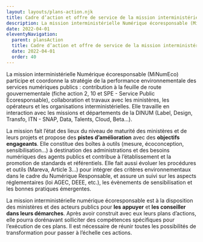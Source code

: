 ```yaml
---
layout: layouts/plans-action.njk
title: Cadre d’action et offre de service de la mission interministérielle
description: La mission interministérielle Numérique écoresponsable (MiNumEco) participe et coordonne la stratégie de la performance environnementale des services numériques publics.
date: 2022-04-01
eleventyNavigation:
  parent: plansAction
  title: Cadre d’action et offre de service de la mission interministérielle
  date: 2022-04-01
  order: 40
---
```


La mission interministérielle Numérique écoresponsable (MiNumEco) participe et coordonne la stratégie de la performance environnementale des services numériques publics : contribution à la feuille de route gouvernementale (fiche action 2, 10 et SPE - Service Public Ecoresponsable), collaboration et travaux avec les ministères, les opérateurs et les organisations interministérielles. Elle travaille en interaction avec les missions et départements de la DINUM (Label, Design, Transfo, ITN - SNAP, Data, Talents, Cloud, Beta…).

La mission fait l’état des lieux du niveau de maturité des ministères et de leurs projets et propose des **pistes d’amélioration** avec des **objectifs engageants**. Elle constitue des boîtes à outils (mesure, écoconception, sensibilisation…) à destination des administrations et des besoins numériques des agents publics et contribue à l’établissement et la promotion de standards et référentiels. Elle fait aussi évoluer les procédures et outils (Mareva, Article 3...) pour intégrer des critères environnementaux dans le cadre du Numérique Responsable, et assure un suivi sur les aspects réglementaires (loi AGEC, DEEE, etc.), les évènements de sensibilisation et les bonnes pratiques émergentes.

La mission interministérielle numérique écoresponsable est à la disposition des ministères et des acteurs publics pour **les appuyer** et **les conseiller dans leurs démarches**. Après avoir construit avec eux leurs plans d’actions, elle pourra dorénavant solliciter des compétences spécifiques pour l’exécution de ces plans. Il est nécessaire de réunir toutes les possibilités de transformation pour passer à l’échelle ces actions.